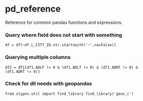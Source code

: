 # pd_reference
Reference for common pandas functions and expressions.

### Query where field  does not start with something
`df = df[~df.L_CITY_ID.str.startswith('~',na=False)]   `
### Querying multiple columns  

`df2 = df1[df1.ADLF != 0 & (df1.ADLT != 0) & (df1.ADRF != 0) & (df1.ADRT != 0)]    `

### Check for dll needs with geopandas  
`from ctypes.util import find_library
find_library('geos_c')`
